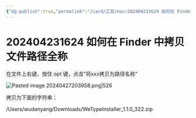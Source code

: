 ```yaml
---
{"dg-publish":true,"permalink":"/card/工具/mac/202404231624 如何在 Finder 中拷贝文件路径全称/","tags":["mac"],"noteIcon":"2","created":"2024-04-23T16:24:29+08:00","updated":"2024-10-12T18:33:06+08:00"}
---
```



# 202404231624 如何在 Finder 中拷贝文件路径全称

在文件上右键，按住 opt 键，点击"将xxx拷贝为路径名称"

![Pasted image 20240427203958.png|526](/img/user/attachs/Pasted%20image%2020240427203958.png)

拷贝为下面的字符串：

/Users/wudanyang/Downloads/WeTypeInstaller_1.1.0_322.zip
